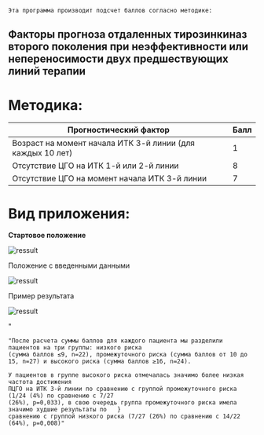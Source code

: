     Эта программа производит подсчет баллов согласно методике:

## Факторы прогноза отдаленных тирозинкиназ второго поколения при неэффективности или непереносимости двух предшествующих линий терапии

# Методика:

| Прогностический фактор |  Балл|
|-------------------------|-------------------------------------|
|Возраст на момент начала ИТК 3-й линии (для каждых 10 лет)| 1 |
|Отсутствие ЦГО на ИТК 1-й или 2-й линии| 8 |
|Отсутствие ЦГО на момент начала ИТК 3-й линии| 7|

# Вид приложения:

**Стартовое положение**

![ressult](./asset/med3.jpg)

Положение с введенными данными

![ressult](./asset/med2.jpg)

Пример результата

![ressult](./asset/med1.jpg)

"

    "После расчета суммы баллов для каждого пациента мы разделили пациентов на три группы: низкого риска
    (сумма баллов ≤9, n=22), промежуточного риска (сумма баллов от 10 до 15, n=27) и высокого риска (сумма баллов ≥16, n=24).

    У пациентов в группе высокого риска отмечалась значимо более низкая частота достижения
    ПЦГО на ИТК 3-й линии по сравнению с группой промежуточного риска (1/24 (4%) по сравнению с 7/27
    (26%), p=0,033), в свою очередь группа промежуточного риска имела значимо худшие результаты по   }
    сравнению с группой низкого риска (7/27 (26%) по сравнению с 14/22 (64%), p=0,008)"
  